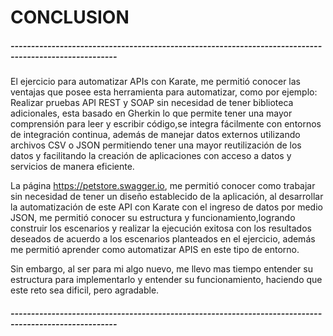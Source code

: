 # CONCLUSION
##### ------------------------------------------------------------------------------------------------------
El ejercicio para automatizar APIs con Karate, me permitió conocer las ventajas que posee esta herramienta para automatizar,
como por ejemplo: Realizar pruebas API REST y SOAP sin necesidad de tener biblioteca adicionales, esta basado en Gherkin lo 
que permite tener una mayor comprensión para leer y escribir código,se integra fácilmente con entornos de integración
continua, además de manejar datos externos utilizando archivos CSV o JSON permitiendo tener una mayor reutilización 
de los datos y facilitando la creación de aplicaciones con acceso a datos y servicios de manera eficiente.

La página https://petstore.swagger.io, me permitió conocer como trabajar sin necesidad de tener un diseño establecido
de la aplicación, al desarrollar la automatización de este API con Karate con el ingreso de datos por medio JSON, me 
permitió conocer su estructura y funcionamiento,logrando construir los escenarios y realizar la ejecución exitosa con 
los resultados deseados de acuerdo a los escenarios planteados en  el ejercicio, además me permitió  aprender como 
automatizar APIS en este tipo de entorno.

Sin embargo, al ser para mi algo nuevo, me llevo mas tiempo entender su estructura para implementarlo y entender su 
funcionamiento, haciendo que este reto sea dificil, pero agradable. 
##### ------------------------------------------------------------------------------------------------------


